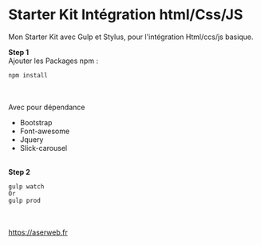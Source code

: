 # Starter Kit Intégration html/Css/JS
Mon Starter Kit avec Gulp et Stylus, pour l'intégration Html/ccs/js basique.

<strong>Step 1</strong><br>
Ajouter les Packages npm :
<pre><code>npm install</code></pre>
<br><br>
Avec pour dépendance <br>
<ul>
<li>Bootstrap</li>
<li>Font-awesome</li>
<li>Jquery</li>
<li>Slick-carousel</li>
</ul><br>
<strong>Step 2</strong><br>
<pre><code>gulp watch<br>Or<br>gulp prod</code></pre>

<br><br><https://aserweb.fr>
